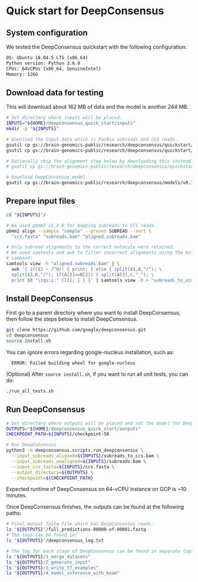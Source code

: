 # Quick start for DeepConsensus

## System configuration

We tested the DeepConsensus quickstart with the following configuration:

```bash
OS: Ubuntu 18.04.5 LTS (x86_64)
Python version: Python 3.6.9
CPUs: 64vCPUs (x86_64, GenuineIntel)
Memory: 126G
```

## Download data for testing

This will download about 162 MB of data and the model is another 244 MB.

```bash
# Set directory where inputs will be placed.
INPUTS="${HOME}/deepconsensus_quick_start/inputs"
mkdir -p "${INPUTS}"

# Download the input data which is PacBio subreads and CCS reads.
gsutil cp gs://brain-genomics-public/research/deepconsensus/quickstart/v0.1/subreads.bam "${INPUTS}"/
gsutil cp gs://brain-genomics-public/research/deepconsensus/quickstart/v0.1/ccs.fasta "${INPUTS}"/

# Optionally skip the alignment step below by downloading this instead:
# gsutil cp gs://brain-genomics-public/research/deepconsensus/quickstart/v0.1/subreads_to_ccs.bam "${INPUTS}"/

# Download DeepConsensus model.
gsutil cp gs://brain-genomics-public/research/deepconsensus/models/v0.1/checkpoint-50* "${INPUTS}"/
```

## Prepare input files

```bash
cd "${INPUTS}"/

# We used pbmm2 v1.4.0 for mapping subreads to CCS reads.
pbmm2 align --sample "sample" --preset SUBREAD --sort \
  "ccs.fasta" "subreads.bam" "aligned.subreads.bam"

# Only subread alignments to the correct molecule were retained.
# We used samtools and awk to filter incorrect alignments using the below
# command:
samtools view -h "aligned.subreads.bam" | \
  awk '{ if($1 ~ /^@/) { print; } else { split($1,A,"/"); \
  split($3,B,"/"); if(A[2]==B[2]) { split(A[3],C,"_"); \
  print $0 "\tqs:i:" C[1]; } } }' | samtools view -b > "subreads_to_ccs.bam"
```

## Install DeepConsensus

First go to a parent directory where you want to install DeepConsensus, then
follow the steps below to install DeepConsensus.

```bash
git clone https://github.com/google/deepconsensus.git
cd deepconsensus
source install.sh
```

You can ignore errors regarding google-nucleus installation, such as:

```
  ERROR: Failed building wheel for google-nucleus
```

(Optional) After `source install.sh`, if you want to run all unit tests, you can
do:

```bash
./run_all_tests.sh
```

## Run DeepConsensus

```bash
# Set directory where outputs will be placed and set the model for DeepConsensus
OUTPUTS="${HOME}/deepconsensus_quick_start/outputs"
CHECKPOINT_PATH=${INPUTS}/checkpoint-50

# Run DeepConsensus
python3 -m deepconsensus.scripts.run_deepconsensus \
  --input_subreads_aligned=${INPUTS}/subreads_to_ccs.bam \
  --input_subreads_unaligned=${INPUTS}/subreads.bam \
  --input_ccs_fasta=${INPUTS}/ccs.fasta \
  --output_directory=${OUTPUTS} \
  --checkpoint=${CHECKPOINT_PATH}
```

Expected runtime of DeepConsensus on 64-vCPU instance on GCP is ~10 minutes.

Once DeepConsensus finishes, the outputs can be found at the following paths:

```bash
# Final output fastq file which has DeepConsensus reads.
ls "${OUTPUTS}"/full_predictions-00000-of-00001.fastq
# The logs can be found in:
ls "${OUTPUTS}"/deepconsensus_log.txt

# The log for each stage of DeepConsensus can be found in separate logs:
ls "${OUTPUTS}/1_merge_datasets"
ls "${OUTPUTS}/2_generate_input"
ls "${OUTPUTS}/3_write_tf_examples"
ls "${OUTPUTS}/4_model_inference_with_beam"
```
